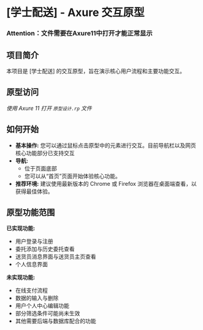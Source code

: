 # [学士配送] - Axure 交互原型 

### Attention：文件需要在Axure11中打开才能正常显示

## 项目简介

本项目是 [学士配送] 的交互原型，旨在演示核心用户流程和主要功能交互。

## 原型访问

*使用 Axure 11 打开 `原型设计.rp` 文件*

## 如何开始

* **基本操作:** 您可以通过鼠标点击原型中的元素进行交互。目前导航栏以及网页核心功能部分已支持交互
* **导航:**
    * 位于页面底部
    * 您可以从“首页”页面开始体验核心功能。
* **推荐环境:** 建议使用最新版本的 Chrome 或 Firefox 浏览器在桌面端查看，以获得最佳体验。

## 原型功能范围

**已实现功能:**

* 用户登录与注册
* 委托添加与历史委托查看
* 送货员消息界面与送货员主页查看
* 个人信息界面

**未实现功能:**

* 在线支付流程
* 数据的输入与删除
* 用户个人中心编辑功能
* 部分筛选条件可能尚未生效
* 其他需要后端与数据库配合的功能